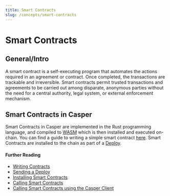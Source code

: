 ```yaml
---
title: Smart Contracts
slug: /concepts/smart-contracts
---
```


# Smart Contracts

## General/Intro 
 A smart contract is a self-executing program that automates the actions required in an agreement or contract. Once completed, the transactions are trackable and irreversible. Smart contracts permit trusted transactions and agreements to be carried out among disparate, anonymous parties without the need for a central authority, legal system, or external enforcement mechanism.

## Smart Contracts in Casper 
Smart Contracts in Casper are implemented in the Rust programming language, and compiled to [WASM](../concepts/glossary/W.md#webassembly) which is then installed and executed on-chain. You can find a guide to writing a simple smart contract [here](../developers/writing-onchain-code/simple-contract.md). Smart Contracts are installed to the chain as part of a [Deploy](../concepts/glossary/D.md#deploy).


#### Further Reading

 - [Writing Contracts](../developers/writing-onchain-code/writing-contracts)
 - [Sending a Deploy](../developers/dapps/sending-deploys.md)
 - [Installing Smart Contracts](../developers/cli/installing-contracts.md)
 - [Calling Smart Contracts](../developers/writing-onchain-code/calling-contracts.md)
 - [Calling Smart Contracts using the Casper Client](../developers/cli/calling-contracts.md)

